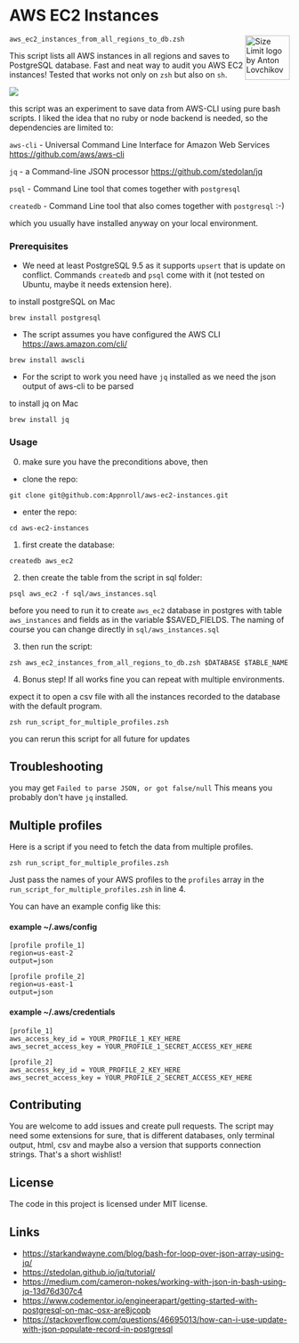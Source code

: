 # AWS EC2 Instances
<img src="https://d1xu7knqe2z7f9.cloudfront.net/appnroll/appnroll-192x192.png" align="right"
     title="Size Limit logo by Anton Lovchikov" width="80" height="80">
     
`aws_ec2_instances_from_all_regions_to_db.zsh`

This script lists all AWS instances in all regions and saves to PostgreSQL database. 
Fast and neat way to audit you AWS EC2 instances!
Tested that works not only on `zsh` but also on `sh`.

![](https://d1xu7knqe2z7f9.cloudfront.net/appnroll/all-ec2-instances.gif)

this script was an experiment to save data from AWS-CLI using pure bash scripts. 
I liked the idea that no ruby or node backend is needed, so the dependencies are limited to:

`aws-cli` - Universal Command Line Interface for Amazon Web Services https://github.com/aws/aws-cli

`jq` - a Command-line JSON processor https://github.com/stedolan/jq

`psql` - Command Line tool that comes together with `postgresql`

`createdb` - Command Line tool that also comes together with `postgresql` :-)

which you usually have installed anyway on your local environment.

### Prerequisites

* We need at least PostgreSQL 9.5 as it supports `upsert` that is update on conflict. Commands `createdb` and `psql` come with it (not tested on Ubuntu, maybe it needs extension here).

to install postgreSQL on Mac

```shell
brew install postgresql
```

* The script assumes you have configured the AWS CLI
https://aws.amazon.com/cli/


```shell
brew install awscli
```


* For the script to work you need have `jq` installed as we need the json output of aws-cli to be parsed


to install jq on Mac

```shell
brew install jq

```
### Usage

0) make sure you have the preconditions above, then

* clone the repo:

```shell
git clone git@github.com:Appnroll/aws-ec2-instances.git
```
* enter the repo:

```shell
cd aws-ec2-instances
```

1) first create the database:
```shell
createdb aws_ec2
```

2) then create the table from the script in sql folder:
```shell
psql aws_ec2 -f sql/aws_instances.sql
```

before you need to run it to create `aws_ec2` database in postgres
with table `aws_instances` and fields as in the variable $SAVED_FIELDS.
The naming of course you can change directly in `sql/aws_instances.sql`

3) then run the script:
```shell
zsh aws_ec2_instances_from_all_regions_to_db.zsh $DATABASE $TABLE_NAME
```

4) Bonus step! If all works fine you can repeat with multiple environments.

expect it to open a csv file with all the instances recorded to the database
with the default program.

```shell
zsh run_script_for_multiple_profiles.zsh
```
you can rerun this script for all future for updates


## Troubleshooting

you may get `Failed to parse JSON, or got false/null`
This means you probably don't have `jq` installed.


## Multiple profiles

Here is a script if you need to fetch the data from
multiple profiles. 
```shell
zsh run_script_for_multiple_profiles.zsh
```

Just pass the names of your AWS profiles to the `profiles`
array in the `run_script_for_multiple_profiles.zsh` in line 4.

You can have an example config like this:

#### example ~/.aws/config
```
[profile profile_1]
region=us-east-2
output=json

[profile profile_2]
region=us-east-1
output=json
```

#### example ~/.aws/credentials
```
[profile_1]
aws_access_key_id = YOUR_PROFILE_1_KEY_HERE
aws_secret_access_key = YOUR_PROFILE_1_SECRET_ACCESS_KEY_HERE

[profile_2]
aws_access_key_id = YOUR_PROFILE_2_KEY_HERE
aws_secret_access_key = YOUR_PROFILE_2_SECRET_ACCESS_KEY_HERE
```

## Contributing

You are welcome to add issues and create pull requests.
The script may need some extensions for sure, that is different databases, only terminal output, 
html, csv and maybe also a version that supports connection strings. 
That's a short wishlist!

## License

The code in this project is licensed under MIT license.

## Links

* https://starkandwayne.com/blog/bash-for-loop-over-json-array-using-jq/
* https://stedolan.github.io/jq/tutorial/
* https://medium.com/cameron-nokes/working-with-json-in-bash-using-jq-13d76d307c4
* https://www.codementor.io/engineerapart/getting-started-with-postgresql-on-mac-osx-are8jcopb
* https://stackoverflow.com/questions/46695013/how-can-i-use-update-with-json-populate-record-in-postgresql
